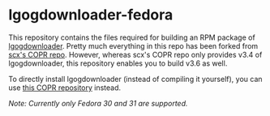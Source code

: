 # lgogdownloader-fedora

This repository contains the files required for building an RPM package of [lgogdownloader](https://github.com/Sude-/lgogdownloader). Pretty much everything in this repo has been forked from [scx's COPR repo](https://copr.fedorainfracloud.org/coprs/scx/lgogdownloader/). However, whereas scx's COPR repo only provides v3.4 of lgogdownloader, this repository enables you to build v3.6 as well.

To directly install lgogdownloader (instead of compiling it yourself), you can use [this COPR repository](https://copr.fedorainfracloud.org/coprs/ruub/lgogdownloader/) instead.

_Note: Currently only Fedora 30 and 31 are supported._
